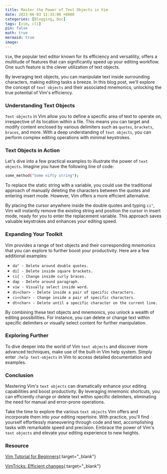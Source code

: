 ```yaml
---
title: Master the Power of Text Objects in Vim
date: 2023-06-03 11:33:00 +0800
categories: [Blogging, Doc]
tags: [vim, cli]
pin: false
math: true
mermaid: true
image: 
---
```



`Vim`, the popular text editor known for its efficiency and versatility, offers a multitude of features that can significantly speed up your editing workflow. One such feature is the clever utilization of text objects.

By leveraging text objects, you can manipulate text inside surrounding characters, making editing tasks a breeze. In this blog post, we'll explore the concept of `text objects` and their associated mnemonics, unlocking the true potential of Vim's efficiency.

### Understanding Text Objects

`Text objects` in Vim allow you to define a specific area of text to operate on, irrespective of its location within a file. This means you can target and modify content enclosed by various delimiters such as `quotes`, `brackets`, `braces`, and more. With a deep understanding of `text objects`, you can perform complex editing operations with minimal keystrokes.

### Text Objects in Action

Let's dive into a few practical examples to illustrate the power of `text objects`. Imagine you have the following line of code:

```bash
some_method("Some nifty string");
```

To replace the static string with a variable, you could use the traditional approach of manually deleting the characters between the quotes and entering insert mode. However, Vim offers a more efficient alternative.

By placing the cursor anywhere inside the double quotes and typing `ci"`, Vim will instantly remove the existing string and position the cursor in insert mode, ready for you to enter the replacement variable. This approach saves valuable keystrokes and enhances your editing speed.

### Expanding Your Toolkit

Vim provides a range of text objects and their corresponding mnemonics that you can explore to further boost your productivity. Here are a few additional examples:

- `da" - Delete around double quotes.`
- `di[ - Delete inside square brackets.`
- `ci{ - Change inside curly braces.`
- `dap - Delete around paragraph.`
- `viw - Visually select inside word.`
- `di<char> - Delete inside a pair of specific characters.`
- `ci<char> - Change inside a pair of specific characters.`
- `dt<char> - Delete until a specific character on the current line.`

By combining these text objects and mnemonics, you unlock a wealth of editing possibilities. For instance, you can delete or change text within specific delimiters or visually select content for further manipulation.

### Exploring Further

To dive deeper into the world of Vim `text objects` and discover more advanced techniques, make use of the built-in Vim help system. Simply enter `:help text-objects` in Vim to access detailed documentation and examples.

### Conclusion

Mastering Vim's `text objects` can dramatically enhance your editing capabilities and boost productivity. By leveraging mnemonic shortcuts, you can efficiently change or delete text within specific delimiters, eliminating the need for manual and error-prone operations.

Take the time to explore the various `text objects` Vim offers and incorporate them into your editing repertoire. With practice, you'll find yourself effortlessly maneuvering through code and text, accomplishing tasks with remarkable speed and precision. Embrace the power of Vim's `text objects` and elevate your editing experience to new heights.

### Resource

[Vim Tutorial for Beginners](https://youtu.be/RZ4p-saaQkc){:target="_blank"}

[VimTricks: Efficient changes](https://vimtricks.com/p/vimtrick-efficient-changes/){:target="_blank"}
